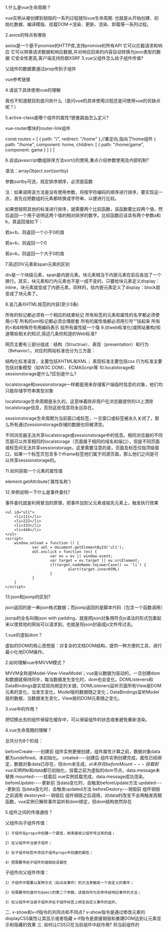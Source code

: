1.什么是vue生命周期 ?

vue实例从被创建到销毁的一系列过程就叫vue生命周期. 也就是从开始创建、初始化数据、编译模版、挂载DOM→渲染、更新、渲染、卸载等一系列过程。

2.axios的特点有哪些

axios是一个基于promise的HTTP库,支持promise的所有API
它可以拦截请求和响应
它可以转换请求数据和响应数据,并对响应回来的内容自动转换为json类型的数据
它安全性更高,客户端支持防御XSRF
3.vue父组件怎么给子组件传值?

父组件的数据要通过prop传到子组件

vue参考链接

4.请说下具体使用vue的理解

我也不知道题目到底问些什么（是问vue的具体使用过程还是问使用vue的优缺点呢？）

5.active-class是哪个组件的属性?嵌套路由怎么定义?

vue-router模块的router-link组件

  const routes = [
     { path: "/", redirect: "/home" },//重定向,指向了home组件
     {
         path: "/home", component: home,
        children: [
            { path: "/home/game", component: game }
         ]
    }
 ]

6.谈谈javascript数组排序方法sort()的使用,重点介绍参数使用及内部机制?

语法：arrayObject.sort(sortby)

参数sortby可选，规定排序顺序，必须是函数

注：如果调用该方法是没有使用参数，将按字符编码的顺序进行排序，要实现这一点，首先应把数组的元素都转换成字符串，以便进行比较。

如果想按照其他的标准进行排序，就需要两个比较函数，该函数要比较两个值，然后返回一个用于说明这两个值的相对排序的数字。比较函数应该具有两个参数a和b，其返回值如下：

若a<b，则返回一个小于0的值

若a=b，则返回一个0

若a>b，则返回一个大于0的值

7.简述DIV元素和span元素的区别

div是一个块级元素，span是内嵌元素。块元素相当于内嵌元素在前后各加了一个换行。其实，块元素和行内元素也不是一成不变的，只要给块元素定义display：inline，块元素就变成了内嵌元素，同样的，给内嵌元素定义了display：block就变成了块元素了。

8.说几条XHTML规范的内容(至少3条)

所有的标记都必须有一个相应的结束标记
所有标签的元素和属性的名字都必须使用小写
所有的xml标记都必须合理嵌套
所有的属性值都必须用引号“”括起来
所有的<和&特殊符号用编码表示
给所有属性赋一个值
9.对web标准化(或网站重构)知道哪些相关的知识,简述几条你知道的Web标准?

网页主要有三部分组成：结构（Structrue）、表现（presentation）和行为（Behavior）。对应的网站标准也分为三方面：

结构化标准语言，主要包括XHTML和XML；
表现标准主要包括css
行为标准主要包括对象模型（如W3C  DOM）、ECMAScript等
10.localstorage和sessionstorage是什么?区别是什么?

localstorage和sessionstorage一样都是用来存储客户端临时信息的对象，他们均只能存储字符串类型对象

localstorage生命周期是永久的，这意味着除非用户在浏览器提供的UI上清除localstorage信息，否则这些信息将永远存在。

sessionstorage生命周期为当前窗口或标签，一旦窗口或标签被永久关闭了，那么所有通过sessionstorage存储的数据也将被清空。

不同浏览器无法共享localstorage或sessionstorage中的信息。相同浏览器的不同页面可以共享相同的localstorage（页面属于相同的域名和端口），但是不同页面或标签间无法共享sessionstorage。这里需要注意的是，页面及标签仅指顶级窗口，如果一个标签页包含多个iframe标签他们属于同源页面，那么他们之间是可以共享sessionstorage的。

11.如何获取一个元素的属性值

element.getAttribute('属性名称')

12.举例说明一下什么是事件委托?

事件委托就是利用冒泡的原理，把事件加到父元素或祖先元素上，触发执行效果

    <ul id="ul1">
        <li>111</li>
        <li>222</li>
        <li>333</li>
        <li>444</li>
    </ul>
    <script>
        window.onload = function () {
                var oUl = document.getElementById('ul1');
                oUl.onclick = function (ev) {
                        var ev = ev || window.event;
                        var target = ev.target || ev.srcElement;
                        if(target.nodeName.toLowerCase() == 'li') {
                                alert(target.innerHTML)
                        }
                }
        }
    </script>

13.json和jsonp的区别?

json返回的是一串json格式数据；而jsonp返回的是脚本代码（包含一个函数调用）

jsonp的全名叫做json with padding，就是把json对象用符合js语法的形式包裹起来以使其他的网站可以请求到，也就是将json封装成js文件传过去。



1.vue的虚拟dom？

虚拟的DOM的核心思想是：对复杂的文档DOM结构，提供一种方便的工具，进行最小化地DOM操作。

2.如何理解vue中MVVM模式？

MVVM全称是Model-View-ViewModel；vue是以数据为驱动的，一旦创建dom和数据就保持同步，每当数据发生变化时，dom也会变化。DOMListeners和DataBindings是实现双向绑定的关键。DOMListeners监听页面所有View层DOM元素的变化，当发生变化，Model层的数据随之变化；DataBindings监听Model层的数据，当数据发生变化，View层的DOM元素随之变化。

3.vue中<keep-alive>的作用？

把切换出去的组件保留在缓存中，可以保留组件的状态或者避免重新渲染。

4.vue生命周期的理解？



总共分为8个阶段：


beforeCreate----创建前 组件实例更被创建，组件属性计算之前，数据对象data都为undefined，未初始化。
created----创建后  组件实例创建完成，属性已经绑定，数据对象data已存在，但dom未生成，$el未存在
beforeMount---挂载前   vue实例的$el和data都已初始化，挂载之前为虚拟的dom节点，data.message未替换
mounted-----挂载后 vue实例挂载完成，data.message成功渲染。
beforeUpdate----更新前 当data变化时，会触发beforeUpdate方法
updated----更新后  当data变化时，会触发updated方法
beforeDestory---销毁前 组件销毁之前调用
destoryed---销毁后 组件销毁之后调用，对data的改变不会再触发周期函数，vue实例已解除事件监听和dom绑定，但dom结构依然存在

5.组件之间的传值通信？

  父组件向子组件传值：

    1）子组件在props中创建一个属性，用来接收父组件传过来的值；

    2）在父组件中注册子组件；

    3）在子组件标签中添加子组件props中创建的属性；

    4）把需要传给子组件的值赋给该属性

  子组件向父组件传值：

    1）子组件中需要以某种方式（如点击事件）的方法来触发一个自定义的事件；

    2）将需要传的值作为$emit的第二个参数，该值将作为实参传给响应事件的方法；

    3）在父组件中注册子组件并在子组件标签上绑定自定义事件的监听。



二. v-show和v-if指令的共同点和不同点?
v-show指令是通过修改元素的displayCSS属性让其显示或者隐藏
v-if指令是直接销毁和重建DOM达到让元素显示和隐藏的效果
三. 如何让CSS只在当前组件中起作用?
将当前组件的<style>修改为<style scoped>

四. <keep-alive></keep-alive>的作用是什么?
<keep-alive></keep-alive> 包裹动态组件时，会缓存不活动的组件实例,主要用于保留组件状态或避免重新渲染。

大白话: 比如有一个列表和一个详情，那么用户就会经常执行打开详情=>返回列表=>打开详情…这样的话列表和详情都是一个频率很高的页面，那么就可以对列表组件使用<keep-alive></keep-alive>进行缓存，这样用户每次返回列表的时候，都能从缓存中快速渲染，而不是重新渲染

五. Vue中引入组件的步骤?
1.采用ES6的import ... from ...语法或CommonJS的require()方法引入组件
2.对组件进行注册,代码如下

// 注册
Vue.component('my-component', {
  template: '<div>A custom component!</div>'
})
3.使用组件<my-component></my-component>

六. 指令v-el的作用是什么?
提供一个在页面上已存在的 DOM 元素作为 Vue 实例的挂载目标.可以是 CSS 选择器，也可以是一个 HTMLElement 实例,

七. 在Vue中使用插件的步骤
采用ES6的import ... from ...语法或CommonJSd的require()方法引入插件
使用全局方法Vue.use( plugin )使用插件,可以传入一个选项对象Vue.use(MyPlugin, { someOption: true })
八. 请列举出3个Vue中常用的生命周期钩子函数?
created: 实例已经创建完成之后调用,在这一步,实例已经完成数据观测, 属性和方法的运算, watch/event事件回调. 然而, 挂载阶段还没有开始, $el属性目前还不可见
mounted: el被新创建的 vm.$el 替换，并挂载到实例上去之后调用该钩子。如果 root 实例挂载了一个文档内元素，当 mounted 被调用时 vm.$el 也在文档内。
activated::keep-alive组件激活时调用
九. 请简述下Vuex的原理和使用方法
数据单向流动
数据单向流动
一个应用可以看作是由上面三部分组成: View, Actions,State,数据的流动也是从View => Actions => State =>View 以此达到数据的单向流动.但是项目较大的, 组件嵌套过多的时候, 多组件共享同一个State会在数据传递时出现很多问题.Vuex就是为了解决这些问题而产生的.

Vuex可以被看作项目中所有组件的数据中心,我们将所有组件中共享的State抽离出来,任何组件都可以访问和操作我们的数据中心.

Vuex原理
上图可以很好的说明Vuex的组成,一个实例化的Vuex.Store由state, mutations和actions三个属性组成:

state中保存着共有数据
改变state中的数据有且只有通过mutations中的方法,且mutations中的方法必须是同步的
如果要写异步的方法,需要些在actions中, 并通过commit到mutations中进行state中数据的更改.
更多Vuex信息,请参考Vuex官网 : vuex.vuejs.org

十. 请谈谈Vue框架和Angular.js和React的不同
参见:Vue对比其他框架


作者：Lee_tanghui
链接：https://www.jianshu.com/p/e54a9a34a773
來源：简书



2、下列面试题

active-class是哪个组件的属性？
vue-router模块的router-link组件。

嵌套路由怎么定义？
在实际项目中我们会碰到多层嵌套的组件组合而成，但是我们如何实现嵌套路由呢？因此我们需要在 VueRouter 的参数中使用 children 配置，这样就可以很好的实现路由嵌套。
index.html，只有一个路由出口

<div id="app">
    <!-- router-view 路由出口, 路由匹配到的组件将渲染在这里 -->
    <router-view></router-view>
</div>
main.js，路由的重定向，就会在页面一加载的时候，就会将home组件显示出来，因为重定向指向了home组件，redirect的指向与path的必须一致。children里面是子路由，当然子路由里面还可以继续嵌套子路由。

import Vue from 'vue'
import VueRouter from 'vue-router'
Vue.use(VueRouter)

//引入两个组件

import home from "./home.vue"
import game from "./game.vue"
//定义路由
const routes = [
    { path: "/", redirect: "/home" },//重定向,指向了home组件
    {
        path: "/home", component: home,
        children: [
            { path: "/home/game", component: game }
        ]
    }
]
//创建路由实例
const router = new VueRouter({routes})

new Vue({
    el: '#app',
    data: {
    },
    methods: {
    },
    router
})
home.vue，点击显示就会将子路由显示在出来，子路由的出口必须在父路由里面，否则子路由无法显示。

<template>
    <div>
        <h3>首页</h3>
        <router-link to="/home/game">
            <button>显示<tton>
        </router-link>
        <router-view></router-view>
    </div>
</template>
game.vue

 <template>
    <h3>游戏</h3>
</template>
怎么定义vue-router的动态路由？怎么获取传过来的动态参数？
在router目录下的index.js文件中，对path属性加上/:id。
使用router对象的params.id。

vue-router有哪几种导航钩子？
三种，
第一种：是全局导航钩子：router.beforeEach(to,from,next)，作用：跳转前进行判断拦截。
第二种：组件内的钩子
第三种：单独路由独享组件

scss是什么？在vue.cli中的安装使用步骤是？有哪几大特性？
css的预编译。

使用步骤：

第一步：用npm 下三个loader（sass-loader、css-loader、node-sass）

第二步：在build目录找到webpack.base.config.js，在那个extends属性中加一个拓展.scss

第三步：还是在同一个文件，配置一个module属性

第四步：然后在组件的style标签加上lang属性 ，例如：lang=”scss”

有哪几大特性:

1、可以用变量，例如（$变量名称=值）；
2、可以用混合器，例如（）
3、可以嵌套

mint-ui是什么？怎么使用？说出至少三个组件使用方法？
基于vue的前端组件库。npm安装，然后import样式和js，vue.use（mintUi）全局引入。在单个组件局部引入：import {Toast} from ‘mint-ui’。
组件一：Toast(‘登录成功’)；
组件二：mint-header；
组件三：mint-swiper

v-model是什么？怎么使用？ vue中标签怎么绑定事件？
可以实现双向绑定，指令（v-class、v-for、v-if、v-show、v-on）。vue的model层的data属性。绑定事件：<input @click=doLog()/>

iframe的优缺点？
iframe也称作嵌入式框架，嵌入式框架和框架网页类似，它可以把一个网页的框架和内容嵌入在现有的网页中。

优点：

解决加载缓慢的第三方内容如图标和广告等的加载问题
Security sandbox
并行加载脚本
方便制作导航栏
缺点：

iframe会阻塞主页面的Onload事件
即时内容为空，加载也需要时间
没有语意
简述一下Sass、Less，且说明区别？
他们是动态的样式语言，是CSS预处理器,CSS上的一种抽象层。他们是一种特殊的语法/语言而编译成CSS。
变量符不一样，less是@，而Sass是$;
Sass支持条件语句，可以使用if{}else{},for{}循环等等。而Less不支持;
Sass是基于Ruby的，是在服务端处理的，而Less是需要引入less.js来处理Less代码输出Css到浏览器

axios是什么？怎么使用？描述使用它实现登录功能的流程？
请求后台资源的模块。npm install axios -S装好，然后发送的是跨域，需在配置文件中config/index.js进行设置。后台如果是Tp5则定义一个资源路由。js中使用import进来，然后.get或.post。返回在.then函数中如果成功，失败则是在.catch函数中

axios+tp5进阶中，调用axios.post(‘api/user’)是进行的什么操作？axios.put(‘api/user/8′)呢？
跨域，添加用户操作，更新操作。

vuex是什么？怎么使用？哪种功能场景使用它？
vue框架中状态管理。在main.js引入store，注入。新建了一个目录store，….. export 。场景有：单页应用中，组件之间的状态。音乐播放、登录状态、加入购物车

mvvm框架是什么？它和其它框架（jquery）的区别是什么？哪些场景适合？
一个model+view+viewModel框架，数据模型model，viewModel连接两个

区别：vue数据驱动，通过数据来显示视图层而不是节点操作。

场景：数据操作比较多的场景，更加便捷

自定义指令（v-check、v-focus）的方法有哪些？它有哪些钩子函数？还有哪些钩子函数参数？
全局定义指令：在vue对象的directive方法里面有两个参数，一个是指令名称，另外一个是函数。组件内定义指令：directives

钩子函数：bind（绑定事件触发）、inserted(节点插入的时候触发)、update（组件内相关更新）

钩子函数参数：el、binding

说出至少4种vue当中的指令和它的用法？
v-if：判断是否隐藏；v-for：数据循环出来；v-bind:class：绑定一个属性；v-model：实现双向绑定

vue-router是什么？它有哪些组件？
vue用来写路由一个插件。router-link、router-view

导航钩子有哪些？它们有哪些参数？
导航钩子有：

a/全局钩子和组件内独享的钩子。b/beforeRouteEnter、afterEnter、beforeRouterUpdate、beforeRouteLeave

参数：

有to（去的那个路由）、from（离开的路由）、next（一定要用这个函数才能去到下一个路由，如果不用就拦截）最常用就这几种

Vue的双向数据绑定原理是什么？
vue.js 是采用数据劫持结合发布者-订阅者模式的方式，通过Object.defineProperty()来劫持各个属性的setter，getter，在数据变动时发布消息给订阅者，触发相应的监听回调。

具体步骤：

第一步：需要observe的数据对象进行递归遍历，包括子属性对象的属性，都加上 setter和getter
这样的话，给这个对象的某个值赋值，就会触发setter，那么就能监听到了数据变化

第二步：compile解析模板指令，将模板中的变量替换成数据，然后初始化渲染页面视图，并将每个指令对应的节点绑定更新函数，添加监听数据的订阅者，一旦数据有变动，收到通知，更新视图

第三步：Watcher订阅者是Observer和Compile之间通信的桥梁，主要做的事情是:
1、在自身实例化时往属性订阅器(dep)里面添加自己
2、自身必须有一个update()方法
3、待属性变动dep.notice()通知时，能调用自身的update()方法，并触发Compile中绑定的回调，则功成身退。

第四步：MVVM作为数据绑定的入口，整合Observer、Compile和Watcher三者，通过Observer来监听自己的model数据变化，通过Compile来解析编译模板指令，最终利用Watcher搭起Observer和Compile之间的通信桥梁，达到数据变化 -> 视图更新；视图交互变化(input) -> 数据model变更的双向绑定效果。

请详细说下你对vue生命周期的理解？
总共分为8个阶段创建前/后，载入前/后，更新前/后，销毁前/后

创建前/后： 在beforeCreated阶段，vue实例的挂载元素$el和数据对象data都为undefined，还未初始化。在created阶段，vue实例的数据对象data有了，$el还没有。

载入前/后：在beforeMount阶段，vue实例的$el和data都初始化了，但还是挂载之前为虚拟的dom节点，data.message还未替换。在mounted阶段，vue实例挂载完成，data.message成功渲染。

更新前/后：当data变化时，会触发beforeUpdate和updated方法。

销毁前/后：在执行destroy方法后，对data的改变不会再触发周期函数，说明此时vue实例已经解除了事件监听以及和dom的绑定，但是dom结构依然存在
请说下封装 vue 组件的过程？
首先，组件可以提升整个项目的开发效率。能够把页面抽象成多个相对独立的模块，解决了我们传统项目开发：效率低、难维护、复用性等问题。

然后，使用Vue.extend方法创建一个组件，然后使用Vue.component方法注册组件。子组件需要数据，可以在props中接受定义。而子组件修改好数据后，想把数据传递给父组件。可以采用emit方法。

你是怎么认识vuex的？
vuex可以理解为一种开发模式或框架。比如PHP有thinkphp，java有spring等。
通过状态（数据源）集中管理驱动组件的变化（好比spring的IOC容器对bean进行集中管理）。

应用级的状态集中放在store中； 改变状态的方式是提交mutations，这是个同步的事物； 异步逻辑应该封装在action中。

vue-loader是什么？使用它的用途有哪些？
解析.vue文件的一个加载器，跟template/js/style转换成js模块。

用途：js可以写es6、style样式可以scss或less、template可以加jade等

请说出vue.cli项目中src目录每个文件夹和文件的用法？
assets文件夹是放静态资源；components是放组件；router是定义路由相关的配置;view视图；app.vue是一个应用主组件；main.js是入口文件

vue.cli中怎样使用自定义的组件？有遇到过哪些问题吗？
第一步：在components目录新建你的组件文件（smithButton.vue），script一定要export default {

第二步：在需要用的页面（组件）中导入：import smithButton from ‘../components/smithButton.vue’

第三步：注入到vue的子组件的components属性上面,components:{smithButton}

第四步：在template视图view中使用，<smith-button> </smith-button>
问题有：smithButton命名，使用的时候则smith-button。

聊聊你对Vue.js的template编译的理解？
简而言之，就是先转化成AST树，再得到的render函数返回VNode（Vue的虚拟DOM节点）

详情步骤：

首先，通过compile编译器把template编译成AST语法树（abstract syntax tree 即 源代码的抽象语法结构的树状表现形式），compile是createCompiler的返回值，createCompiler是用以创建编译器的。另外compile还负责合并option。

然后，AST会经过generate（将AST语法树转化成render funtion字符串的过程）得到render函数，render的返回值是VNode，VNode是Vue的虚拟DOM节点，里面有（标签名、子节点、文本等等）

vue的历史记录
history 记录中向前或者后退多少步

vuejs与angularjs以及react的区别？
1.与AngularJS的区别
相同点：

都支持指令：内置指令和自定义指令。

都支持过滤器：内置过滤器和自定义过滤器。

都支持双向数据绑定。

都不支持低端浏览器。

不同点：

1.AngularJS的学习成本高，比如增加了Dependency Injection特性，而Vue.js本身提供的API都比较简单、直观。

2.在性能上，AngularJS依赖对数据做脏检查，所以Watcher越多越慢。

Vue.js使用基于依赖追踪的观察并且使用异步队列更新。所有的数据都是独立触发的。

对于庞大的应用来说，这个优化差异还是比较明显的。

2.与React的区别
相同点：

React采用特殊的JSX语法，Vue.js在组件开发中也推崇编写.vue特殊文件格式，对文件内容都有一些约定，两者都需要编译后使用。

中心思想相同：一切都是组件，组件实例之间可以嵌套。

都提供合理的钩子函数，可以让开发者定制化地去处理需求。

都不内置列数AJAX，Route等功能到核心包，而是以插件的方式加载。

在组件开发中都支持mixins的特性。

不同点：

React依赖Virtual DOM,而Vue.js使用的是DOM模板。React采用的Virtual DOM会对渲染出来的结果做脏检查。

Vue.js在模板中提供了指令，过滤器等，可以非常方便，快捷地操作DOM。





vue生命周期面试题
什么是vue生命周期？
Vue 实例从创建到销毁的过程，就是生命周期。也就是从开始创建、初始化数据、编译模板、挂载Dom→渲染、更新→渲染、卸载等一系列过程，我们称这是 Vue 的生命周期。

vue生命周期的作用是什么？
它的生命周期中有多个事件钩子，让我们在控制整个Vue实例的过程时更容易形成好的逻辑。

vue生命周期总共有几个阶段？
它可以总共分为8个阶段：创建前/后, 载入前/后,更新前/后,销毁前/销毁后

第一次页面加载会触发哪几个钩子？
第一次页面加载时会触发 beforeCreate, created, beforeMount, mounted 这几个钩子

DOM 渲染在 哪个周期中就已经完成？
DOM 渲染在 mounted 中就已经完成了

简单描述每个周期具体适合哪些场景？
生命周期钩子的一些使用方法： beforecreate : 可以在这加个loading事件，在加载实例时触发 created : 初始化完成时的事件写在这里，如在这结束loading事件，异步请求也适宜在这里调用 mounted : 挂载元素，获取到DOM节点 updated : 如果对数据统一处理，在这里写上相应函数 beforeDestroy : 可以做一个确认停止事件的确认框 nextTick : 更新数据后立即操作dom

arguments是一个伪数组，没有遍历接口，不能遍历

cancas和SVG的是什么以及区别
SVG

SVG 是一种使用 XML 描述 2D 图形的语言。
SVG 基于 XML，这意味着 SVG DOM 中的每个元素都是可用的。您可以为某个元素附加 JavaScript 事件处理器。
在 SVG 中，每个被绘制的图形均被视为对象。如果 SVG 对象的属性发生变化，那么浏览器能够自动重现图形。

Canvas

Canvas 通过 JavaScript 来绘制 2D 图形。
Canvas 是逐像素进行渲染的。
在 canvas 中，一旦图形被绘制完成，它就不会继续得到浏览器的关注。如果其位置发生变化，那么整个场景也需要重新绘制，包括任何或许已被图形覆盖的对象。

Canvas 与 SVG 的比较

Canvas

依赖分辨率
不支持事件处理器
弱的文本渲染能力
能够以 .png 或 .jpg 格式保存结果图像
最适合图像密集型的游戏，其中的许多对象会被频繁重绘
SVG

不依赖分辨率
支持事件处理器
最适合带有大型渲染区域的应用程序（比如谷歌地图）
复杂度高会减慢渲染速度（任何过度使用 DOM 的应用都不快）
不适合游戏应用

七、vue如何实现按需加载配合webpack设置
webpack中提供了require.ensure()来实现按需加载。以前引入路由是通过import 这样的方式引入，改为const定义的方式进行引入。
不进行页面按需加载引入方式：import home from '../../common/home.vue'
进行页面按需加载的引入方式：const home = r => require.ensure( [], () => r (require('../../common/home.vue')))



十九、生命周期相关面试题
总共分为8个阶段创建前/后，载入前/后，更新前/后，销毁前/后。

创建前/后： 在beforeCreate阶段，vue实例的挂载元素el和数据对象data都为undefined，还未初始化。在created阶段，vue实例的数据对象data有了，el还没有。
载入前/后：在beforeMount阶段，vue实例的$el和data都初始化了，但还是挂载之前为虚拟的dom节点，data.message还未替换。在mounted阶段，vue实例挂载完成，data.message成功渲染。
更新前/后：当data变化时，会触发beforeUpdate和updated方法。
销毁前/后：在执行destroy方法后，对data的改变不会再触发周期函数，说明此时vue实例已经解除了事件监听以及和dom的绑定，但是dom结构依然存在
（1）、什么是vue生命周期
答： Vue 实例从创建到销毁的过程，就是生命周期。也就是从开始创建、初始化数据、编译模板、挂载Dom→渲染、更新→渲染、卸载等一系列过程，我们称这是 Vue 的生命周期。

（2）、vue生命周期的作用是什么
答：它的生命周期中有多个事件钩子，让我们在控制整个Vue实例的过程时更容易形成好的逻辑。

（3）、vue生命周期总共有几个阶段
答：可以总共分为8个阶段：创建前/后, 载入前/后,更新前/后,销毁前/销毁后

（4）、第一次页面加载会触发哪几个钩子
答：第一次页面加载时会触发 beforeCreate, created, beforeMount, mounted 这几个钩子

（5）、DOM 渲染在 哪个周期中就已经完成
答：DOM 渲染在 mounted 中就已经完成了。

（6）、简单描述每个周期具体适合哪些场景
答：生命周期钩子的一些使用方法：

beforecreate : 可以在这加个loading事件，在加载实例时触发
created : 初始化完成时的事件写在这里，如在这结束loading事件，异步请求也适宜在这里调用
mounted : 挂载元素，获取到DOM节点
updated : 如果对数据统一处理，在这里写上相应函数
beforeDestroy : 可以做一个确认停止事件的确认框
nextTick : 更新数据后立即操作dom
二十、说出至少4种vue当中的指令和它的用法？
v-if：判断是否隐藏；v-for：数据循环；v-bind:class：绑定一个属性；v-model：实现双向绑定

二十一、vue-loader是什么？使用它的用途有哪些？
解析.vue文件的一个加载器。
用途：js可以写es6、style样式可以scss或less、template可以加jade等

二十二、scss是什么？在vue.cli中的安装使用步骤是？有哪几大特性？
答：css的预编译。
使用步骤：
第一步：先装css-loader、node-loader、sass-loader等加载器模块
第二步：在build目录找到webpack.base.config.js，在那个extends属性中加一个拓展.scss
第三步：在同一个文件，配置一个module属性
第四步：然后在组件的style标签加上lang属性 ，例如：lang=”scss”

特性:

可以用变量，例如（$变量名称=值）；
可以用混合器，例如（）
可以嵌套
二十三、为什么使用key？
当有相同标签名的元素切换时，需要通过 key 特性设置唯一的值来标记以让 Vue 区分它们，否则 Vue 为了效率只会替换相同标签内部的内容。

二十四、为什么避免 v-if 和 v-for 用在一起
当 Vue 处理指令时，v-for 比 v-if 具有更高的优先级，通过v-if 移动到容器元素，不会再重复遍历列表中的每个值。取而代之的是，我们只检查它一次，且不会在 v-if 为否的时候运算 v-for。

二十五、VNode是什么？虚拟 DOM是什么？
Vue在 页面上渲染的节点，及其子节点称为“虚拟节点 (Virtual Node)”，简写为“VNode”。“虚拟 DOM”是由 Vue 组件树建立起来的整个 VNode 树的称呼。







开放性题目：
1、你在现在的团队处于什么样的角色，起到了什么明显的作用？
2、说说前端最近流行些什么，在自己以前的项目中都有应用哪些？常去哪些网站？

技术型题目：
1、请写出目前有哪些主流浏览器及对应的内核是叫什么？
1、IE浏览器内核：Trident内核，也被称为IE内核；
2、Chrome浏览器内核：Chromium内核 → Webkit内核 → Blink内核；
3、Firefox浏览器内核：Gecko内核，也被称Firefox内核；
4、Safari浏览器内核：Webkit内核；
5、Opera浏览器内核：最初是自主研发的Presto内核，后跟随谷歌，从Webkit到Blink内核；
6、360浏览器、猎豹浏览器内核：IE+Chrome双内核；
7、搜狗、遨游、QQ浏览器内核：Trident（兼容模式）+Webkit（高速模式）；
8、百度浏览器、世界之窗内核：IE内核；

2、请解释下JavaScript的同源策略？
同源策略简单的说就是一段脚本只能读取来自于同一来源的窗口和文档的属性，这里的同一来源指的是主机名、协议和端口号的组合。

3、什么是跨域，跨域请求资源的方法有哪些，你是如何解决跨域的？
参考博客：https://www.cnblogs.com/minigrasshopper/p/8573519.html
由于浏览器同源策略，凡是发送请求url的协议、域名、端口三者之间任意一与当前页面地址不同即为跨域。存在跨域的情况：
网络协议不同，如http协议访问https协议。
端口不同，如80端口访问8080端口。
域名不同，如qianduanblog.com访问baidu.com。
子域名不同，如abc.qianduanblog.com访问def.qianduanblog.com。
域名和域名对应ip,如www.a.com访问20.205.28.90.

2、跨域请求资源的方法：
(1)、porxy代理
定义和用法：proxy代理用于将请求发送给后台服务器，通过服务器来发送请求，然后将请求的结果传递给前端。

实现方法：通过nginx代理；

注意点：1、如果你代理的是https协议的请求，那么你的proxy首先需要信任该证书（尤其是自定义证书）或者忽略证书检查，否则你的请求无法成功。

(2)、CORS 【Cross-Origin Resource Sharing】

定义和用法：是现代浏览器支持跨域资源请求的一种最常用的方式。

使用方法：一般需要后端人员在处理请求数据的时候，添加允许跨域的相关操作。如下：

res.writeHead(200, {
    "Content-Type": "text/html; charset=UTF-8",
    "Access-Control-Allow-Origin":'http://localhost',
    'Access-Control-Allow-Methods': 'GET, POST, OPTIONS',
    'Access-Control-Allow-Headers': 'X-Requested-With, Content-Type'
});
1
2
3
4
5
6
(3)、jsonp

定义和用法：通过动态插入一个script标签。浏览器对script的资源引用没有同源限制，同时资源加载到页面后会立即执行（没有阻塞的情况下）。

特点：通过情况下，通过动态创建script来读取他域的动态资源，获取的数据一般为json格式。

实例如下：

html：

//原生js
<html>
<head>
    <title></title>
    <script type="text/javascript">

    var returnjs = function(data){
        alert(data.code);
    };
    // 提供jsonp服务的url地址（不管是什么类型的地址，最终生成的返回值都是一段javascript代码）
    var url = "http://www.return.com/jsonp/get?code=1&callback=returnjs";//数据接收后台
    // 创建script标签，设置其属性
    var script = document.createElement('script');
    script.setAttribute('src', url);
    // 把script标签加入head，此时调用开始
    document.getElementsByTagName('head')[0].appendChild(script);
    </script>
</head>
<body>
</body>
</html>
1
2
3
4
5
6
7
8
9
10
11
12
13
14
15
16
17
18
19
20
21
//jQ版
<!DOCTYPE html>
<html>
<head>
<meta charset="UTF-8">
<title>Insert title here1</title>
<script type="text/javascript" src="jq.js"></script><!-- 记得引入jq -->
</head>
<body>
<script type="text/javascript">
    jQuery(document).ready(function(){
       $.ajax({
            type: "get",
            async: false,
            url: "http://www.return.com/jsonp/get?code=1",//数据接收后台
            dataType: "jsonp",
            jsonp: "callback",//传递给请求处理程序或页面的，用以获得jsonp回调函数名的参数名(一般默认为:callback)
            jsonpCallback:"returnjs",//自定义的jsonp回调函数名称，默认为jQuery自动生成的随机函数名，也可以写"?"，jQuery会自动为你处理数据
            crossDomain:true,
            success: function(json){
                alert(json.code);
            },
            error: function(){
                alert('fail');
            }
        });
    });
</script>
</body>
</html>
1
2
3
4
5
6
7
8
9
10
11
12
13
14
15
16
17
18
19
20
21
22
23
24
25
26
27
28
29
30
缺点：
　　1、这种方式无法发送post请求（这里）
　　2、另外要确定jsonp的请求是否失败并不容易，大多数框架的实现都是结合超时时间来判定。

4、请说说get和post请求的区别，什么时候用post？
1、GET：一般用于信息获取，使用URL传递参数，对所发送信息的数量也有限制，一般在2000个字符，安全性很低
2、POST：一般用于修改服务器上的资源，通过提交表单来传值，对所发送的信息没有限制，安全性比GET高
3、在以下情况中，使用 POST 请求：
无法使用缓存文件（更新服务器上的文件或数据库）
向服务器发送大量数据（POST 没有数据量限制）
发送包含未知字符的用户输入时，POST 比 GET 更稳定也更可靠
需要修改服务器上的资源的时候

5、你有哪些性能优化的方法？
1. 减少 HTTP 请求
2. 减少 DNS 查找
3. 避免重定向
4. 使用 Ajax 缓存
5. 延迟载入组件
6. 预先载入组件
7. 减少 DOM 元素数量
8. 切分组件到多个域
9. 最小化 iframe 的数量
10. 不要出现http 404 错误

6、请写出函数运行结果。

function test(){
    var a;
    function foo(){
        return 2;
    }
    console.log(a);//undefined
    console.log(foo());//2
    a = 1;
}
test();
1
2
3
4
5
6
7
8
9
10
7、下面程序的结果。

function fun(n,o){
    console.log(o);
    return {
        fun:function(m){
            return fun(m,n);
        }
    }
}
var a = fun(0);a.fun(1);a.fun(2);a.fun(3);
var b = fun(0).fun(1).fun(2).fun(3);
var c = fun(0).fun(1);c.fun(2);c.fun(3);
//undefined 0 0 0
//undefined 0 1 2
//undefined 0 1 1
1
2
3
4
5
6
7
8
9
10
11
12
13
14
8、下面输出的结果。

var a = 9;
var b = a++ + a-- + ++a + --a + a--
//console.log(a);//8
//console.log(b);//47
1
2
3
4
9、什么是盒子模型？
https://blog.csdn.net/icessunt/article/details/60469260
一般来说，css盒子模型有两种模式：

W3C的标准模型 相当于 box-sizing：content-box
我们对元素设置的宽度和高度就是内容（content）的宽度和高度，也就是内盒子的宽度；外盒子的宽度包括：content+padding+border的。

当我们设置好了宽度和高度的时候，其外盒子的宽度和高度基本上就定了，当我们想在内容（content）外面设置padding和margin或者border时，非常容易破坏我们的布局，此时我们就需要想到box-sizing：border-box

IE的传统模型 相当于box-sizing：border-box
这个模型下，我们设置的宽度和高度是包括：content+padding+border的，但是不包括margin。其内容的宽度比我们设置的宽度要小的。

如果计算的content的内容宽度为负值，其都会被计算为0，内容还在，故不能通过border-box来隐藏元素。元素的内容宽度和高度是在我们设置的宽度和高度的里面渲染的。当我们想给元素添加border或者padding时，这个模型不会破坏我们的布局，因为其会适当的调整我们内容content的宽度和高度来满足。故可以用来设置自适应布局

10、let，const，var 区别？
var：函数作用域，存在变量提升
let：块作用域，不存在变量提升
const：不能修改的是栈内存在的值和地址。声明一个基本类型的时候为常量，不可修改；声明对象可以修改

11、以下代码显示结果为

var objName = "name1";
function obj(){
    var objName = "name2";
    function innerObj(){
        alert(objName);//name2
    }
    innerObj();
}
console.log(obj());//undefined
1
2
3
4
5
6
7
8
9
12、求数组最大值
1、sort排序（先把数组从小到大排序，数组第一个即为最小值，最后一个即为最大值）

ary.sort(function(a,b){return a-b;});
var minN = ary[0];
var maxN = ary[ary.length-1];
1
2
3
2、假设数组第一个为最大（或最小值），和后边进行比较，若后边的值比最大值大（或比最小值小），则替换最大值（或最小值）

var maxN = ary[0];
var minN = ary[0];
for(var i=1;i<ary.length;i++){
    var cur = ary[i];
    cur>maxN ? maxN=cur : null;
    cur<minN ? minN=cur : null;
}
1
2
3
4
5
6
7
3、Math的max和min方法

Math.max.apply(null, a);
Math.min.apply(null, a);
1
2
call()方法和apply()方法用法总结：https://blog.csdn.net/ganyingxie123456/article/details/70855586

13、编写一个方法 去掉一个数组的重复元素
方法一：

var arr = [0,2,3,4,4,0,2];
var obj = {};
var tmp = [];
for(var i = 0 ;i< arr.length;i++){
   if( !obj[arr[i]] ){
      obj[arr[i]] = 1;
      tmp.push(arr[i]);
   }
}
console.log(tmp);
1
2
3
4
5
6
7
8
9
10
结果如下： [0, 2, 3, 4]

方法二：

var arr = [2,3,4,4,5,2,3,6],
   arr2 = [];
for(var i = 0;i< arr.length;i++){
    if(arr2.indexOf(arr[i]) < 0){
        arr2.push(arr[i]);
    }
}
console.log(arr2);
1
2
3
4
5
6
7
8
结果为：[2, 3, 4, 5, 6]

方法三：

var arr = [2,3,4,4,5,2,3,6];
var arr2 = arr.filter(function(element,index,self){
    return self.indexOf(element) === index;
});
console.log(arr2);
1
2
3
4
5
结果为：[2, 3, 4, 5, 6]

方法三中用到的函数说明：

filter方法用于过滤数组成员，满足条件的成员组成一个新数组返回。
它的参数是一个函数，所有数组成员依次执行该函数，返回结果为true的成员组成一个新数组返回。该方法不会改变原数组。

filter方法的参数函数可以接受三个参数：当前成员，当前位置和整个数组。

indexOf方法返回给定元素在数组中第一次出现的位置，如果没有出现则返回-1。

13、用css实现垂直居中
https://www.cnblogs.com/zhouhuan/p/vertical_center.html

14、用es6的方法将数组[5,6,7]插入数组[1,2,3,4]，得到数组[1,2,5,6,7,3,4]。

var arry1 = [1,2,3,4];
var arry2 = [5,6,7];
//这里的...为扩展运算符（spread）：表示将一个数组转为用逗号分隔的参数序列。
arry1.splice(2,0,...arry2);
console.log(arry1);
1
2
3
4
5
splice方法用于删除原数组的一部分成员，并可以在删除的位置添加新的数组成员，返回值是被删除的元素。该方法会改变原数组。
splice方法的第一个参数是删除的起始位置（从0开始），第二个参数是被删除的元素个数（第二个参数设为0的时候表示只插入元素）。如果后面还有更多的参数，则表示这些就是要被插入数组的新元素。
…扩展运算符（spread）：将一个数组转为用逗号分隔的参数序列。